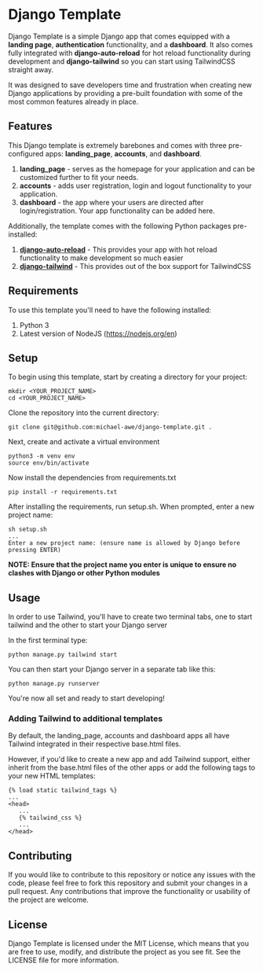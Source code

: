 # Django Template

Django Template is a simple Django app that comes equipped with a **landing page**, **authentication** functionality, and a **dashboard**. It also comes fully integrated with **django-auto-reload** for hot reload functionality during development and **django-tailwind** so you can start using TailwindCSS straight away.

It was designed to save developers time and frustration when creating new Django applications by providing a pre-built foundation with some of the most common features already in place.

## Features

This Django template is extremely barebones and comes with three pre-configured apps: **landing_page**, **accounts**, and **dashboard**.

  1. **landing_page** - serves as the homepage for your application and can be customized further to fit your needs.
  2. **accounts** - adds user registration, login and logout functionality to your application.
  3. **dashboard** - the app where your users are directed after login/registration. Your app functionality can be added here.

Additionally, the template comes with the following Python packages pre-installed:

  1. [**django-auto-reload**](https://github.com/adamchainz/django-browser-reload) - This provides your app with hot reload functionality to make development so much easier
  2. [**django-tailwind**](https://django-tailwind.readthedocs.io/en/latest/installation.html) - This provides out of the box support for TailwindCSS
  
## Requirements

To use this template you'll need to have the following installed:

  1. Python 3
  2. Latest version of NodeJS (https://nodejs.org/en)

## Setup

To begin using this template, start by creating a directory for your project:

    mkdir <YOUR_PROJECT_NAME>
    cd <YOUR_PROJECT_NAME>

Clone the repository into the current directory:

    git clone git@github.com:michael-awe/django-template.git .

Next, create and activate a virtual environment

    python3 -m venv env
    source env/bin/activate

Now install the dependencies from requirements.txt

    pip install -r requirements.txt

After installing the requirements, run setup.sh. When prompted, enter a new project name:

    sh setup.sh
    ...
    Enter a new project name: (ensure name is allowed by Django before pressing ENTER)

**NOTE: Ensure that the project name you enter is unique to ensure no clashes with Django or other Python modules**

## Usage

In order to use Tailwind, you'll have to create two terminal tabs, one to start tailwind and the other to start your Django server

In the first terminal type:

    python manage.py tailwind start

You can then start your Django server in a separate tab like this:

    python manage.py runserver

You're now all set and ready to start developing!

### Adding Tailwind to additional templates

By default, the landing_page, accounts and dashboard apps all have Tailwind integrated in their respective base.html files. 

However, if you'd like to create a new app and add Tailwind support, either inherit from the base.html files of the other apps or add the following tags to your new HTML templates:

```
{% load static tailwind_tags %}
...
<head>
   ...
   {% tailwind_css %}
   ...
</head>
```



## Contributing

If you would like to contribute to this repository or notice any issues with the code, please feel free to fork this repository and submit your changes in a pull request. Any contributions that improve the functionality or usability of the project are welcome.

## License

Django Template is licensed under the MIT License, which means that you are free to use, modify, and distribute the project as you see fit. See the LICENSE file for more information.
